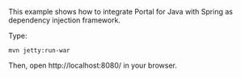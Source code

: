 This example shows how to integrate Portal for Java with Spring as dependency injection framework.

Type:

```
mvn jetty:run-war
```

Then, open http://localhost:8080/ in your browser.